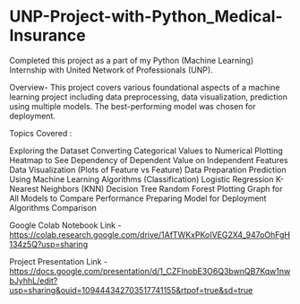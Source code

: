 # UNP-Project-with-Python_Medical-Insurance
Completed this project as a part of my Python (Machine Learning) Internship with United Network of Professionals (UNP).

Overview- This project covers various foundational aspects of a machine learning project including data preprocessing, data visualization, prediction using multiple models. The best-performing model was chosen for deployment.

Topics Covered :

Exploring the Dataset Converting Categorical Values to Numerical Plotting Heatmap to See Dependency of Dependent Value on Independent Features Data Visualization (Plots of Feature vs Feature) Data Preparation Prediction Using Machine Learning Algorithms (Classification) Logistic Regression K-Nearest Neighbors (KNN) Decision Tree Random Forest Plotting Graph for All Models to Compare Performance Preparing Model for Deployment Algorithms Comparison


Google Colab Notebook Link -https://colab.research.google.com/drive/1AfTWKxPKoIVEG2X4_947oOhFgH134z5Q?usp=sharing 

 
 
Project Presentation Link - https://docs.google.com/presentation/d/1_CZFlnobE3O6Q3bwnQB7Kqw1nwbJyhhL/edit?usp=sharing&ouid=109444342703517741155&rtpof=true&sd=true 

